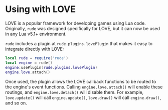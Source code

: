 # Using with LOVE
LOVE is a popular framework for developing games using Lua code. Originally, `rude` was designed specifically for LOVE, but it can now be used in any Lua v5.1+ environment.

`rude` includes a plugin at `rude.plugins.lovePlugin` that makes it easy to integrate directly with LOVE:

```lua
local rude = require('rude')
local engine = rude()
engine:usePlugin(rude.plugins.lovePlugin)
engine.love.attach()
```

Once used, the plugin allows the LOVE callback functions to be routed to the engine's event functions. Calling `engine.love.attach()` will enable these routings, and `engine.love.detach()` will disable them. For example, `love.update()` will call `engine.update()`, `love.draw()` will call `engine.draw()`, and so on.